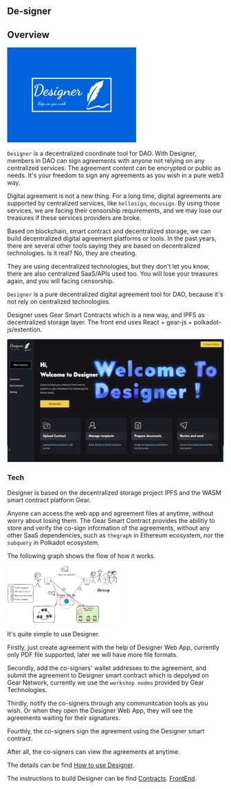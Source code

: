 ## De-signer

## Overview


<img src="./docs/designer-logo.svg" style="width:300px" />


`Designer` is a decentralized coordinate tool for DAO. With Designer, members in DAO can sign agreements with anyone not relying on any centralized services. The agreement content can be encrypted or public as needs. It's your freedom to sign any agreements as you wish in a pure web3 way.

Digital agreement is not a new thing. For a long time, digital agreements are supported by centralized services, like `hellosign`, `docusign`. By using those services, we are facing their censorship requirements, and we may lose our treasures if these services providers are broke.

Based on blockchain, smart contract and decentralized storage, we can build decentralized digital agreement platforms or tools. In the past years, there are several other tools saying they are based on decentralized technologies. Is it real? No, they are cheating.

They are using decentralized technologies, but they don't let you know, there are also centralized SaaS/APIs used too. You will lose your treasures again, and you will facing censorship.

`Designer` is a pure decentralized digital agreement tool for DAO, because it's not rely on centralized technologies.

Designer uses Gear Smart Contracts which is a new way, and IPFS as decentralized storage layer. The front end uses React + gear-js + polkadot-js/extention.

![](./docs/designer-home.png)

### Tech

Designer is based on the decentralized storage project IPFS and the WASM smart contract platform Gear.


Anyone can access the web app and agreement files at anytime, without worry about losing them. The Gear Smart Contract provides the abilitiy to store and verify the co-sign information of the agreements, without any other SaaS dependencies, such as `thegraph` in Ethereum ecosystem, nor the `subquery` in Polkadot ecosystem.

The following graph shows the flow of how it works.

<img src="./docs/flow.png" style="zoom: 25%;" />

It's quite simple to use Designer.

Firstly, just create agreement with the help of Designer Web App, currently only PDF file supported, later we will have more file formats.

Secondly, add the co-signers' wallet addresses to the agreement, and submit the agreement to Designer smart contract which is depolyed on Gear Network, currently we use the `workshop nodes` provided by Gear Technologies.

Thirdly, notify the co-signers through any communitcation tools as you wish. Or when they open the Designer Web App, they will see the agreements waiting for their signatures.

Fourthly, the co-signers sign the agreement using the Designer smart contract.

After all, the co-signers can view the agreements at anytime.

The details can be find [How to use Designer](./docs/howto.md).

The instructions to build Designer can be find 
[Contracts](./contracts/README.md).
[FrontEnd](./frontend/README.md).




